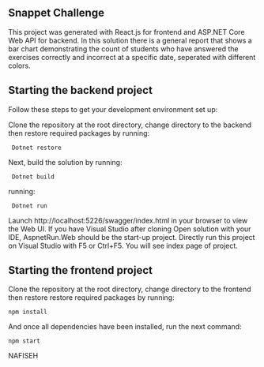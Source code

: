 ## Snappet Challenge

This project was generated with React.js for frontend and ASP.NET Core Web API for backend.
In this solution there is a general report that shows a bar chart demonstrating the count of students who have answered the exercises correctly and incorrect at a specific date, seperated with different colors.

## Starting the backend project

Follow these steps to get your development environment set up:

Clone the repository at the root directory, change directory to the backend then restore required packages by running:

```shell
 Dotnet restore
 ```

Next, build the solution by running:

```shell
 Dotnet build
 ```

running:

```shell
 Dotnet run
 ```
Launch http://localhost:5226/swagger/index.html in your browser to view the Web UI.
If you have Visual Studio after cloning Open solution with your IDE, AspnetRun.Web should be the start-up project. Directly run this project on Visual Studio with F5 or Ctrl+F5. You will see index page of project.

## Starting the frontend project

 Clone the repository at the root directory, change directory to the frontend then restore restore required packages by running:

```shell
npm install
 ```

And once all dependencies have been installed, run the next command:

```shell
npm start
```
NAFISEH
